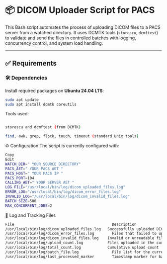 # 📦 DICOM Uploader Script for PACS

This Bash script automates the process of uploading DICOM files to a PACS server from a watched directory. It uses DCMTK tools (`storescu`, `dcmftest`) to validate and send the files in controlled batches with logging, concurrency control, and system load handling.

---

## ✅ Requirements

### 🛠 Dependencies
Install required packages on **Ubuntu 24.04 LTS**:

```bash
sudo apt update
sudo apt install dcmtk coreutils
```

Tools used:
```bash

storescu and dcmftest (from DCMTK)

find, awk, grep, flock, touch, timeout (standard Unix tools)
```
⚙️ Configuration
The script is currently configured with:

```bash
Copy
Edit
WATCH_DIR=" YOUR SOURCE DIRECTORY"
PACS_AET=" YOUR PACS AET "
PACS_HOST=" YOUR PACS IP "
PACS_PORT=104
CALLING_AET=" YOUR SERVER AET "
LOG_FILE="/usr/local/bin/log/dicom_uploaded_files.log"
ERROR_LOG="/usr/local/bin/log/dicom_error_files.log"
INVALID_LOG="/usr/local/bin/log/dicom_invalid_files.log"
BATCH_SIZE=500
MAX_CONCURRENT_JOBS=2
```

📂 Log and Tracking Files
```bash
File	                                        Description
/usr/local/bin/log/dicom_uploaded_files.log	  Successfully uploaded DICOMs
/usr/local/bin/log/dicom_error_files.log	    Files that failed to upload
/usr/local/bin/log/dicom_invalid_files.log	  Invalid or unreadable files
/usr/local/bin/log/upload_count.log	          Files uploaded in the current batch
/usr/local/bin/log/total_count.log	          Cumulative upload count
/usr/local/bin/log/batch_file.log	            File list for the current batch
/usr/local/bin/log/last_processed_marker	    Timestamp marker for batch scanning
```

